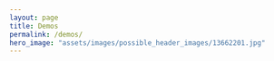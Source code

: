 ```yaml
---
layout: page
title: Demos
permalink: /demos/
hero_image: "assets/images/possible_header_images/13662201.jpg"
---
```

